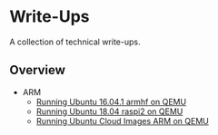# Write-Ups

A collection of technical write-ups.

## Overview

* ARM
  * [Running Ubuntu 16.04.1 armhf on QEMU](ubuntu-xenial-armfh-qemu.md)
  * [Running Ubuntu 18.04 raspi2 on QEMU](qemu-arm-ubuntu-bionic-raspi2.md)
  * [Running Ubuntu Cloud Images ARM on QEMU](qemu-arm-ubuntu-cloudimg.md)
